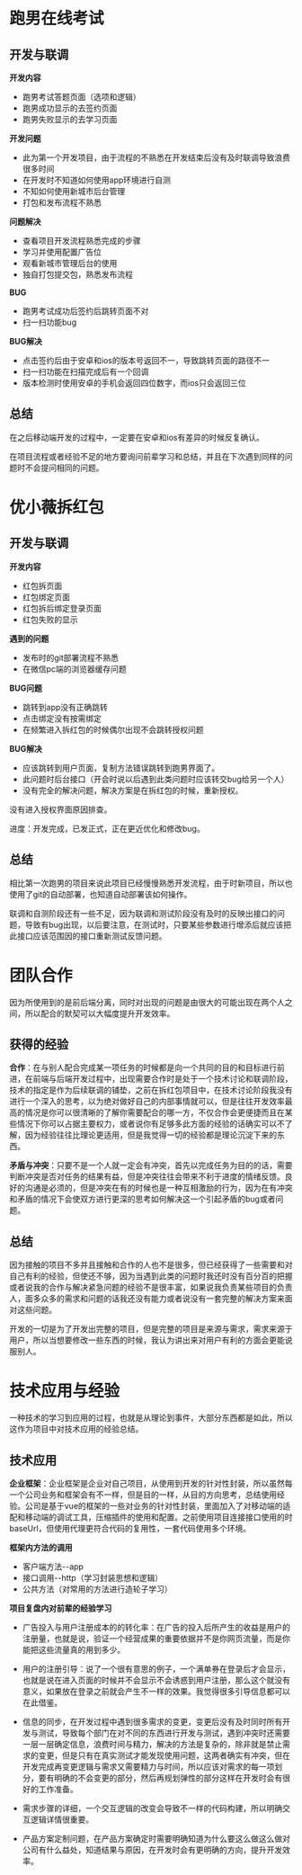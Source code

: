 # 跑男在线考试

## 开发与联调

**开发内容**

- 跑男考试答题页面（选项和逻辑）
- 跑男成功显示的去签约页面
- 跑男失败显示的去学习页面

**开发问题**

- 此为第一个开发项目，由于流程的不熟悉在开发结束后没有及时联调导致浪费很多时间
- 在开发时不知道如何使用app环境进行自测
- 不知如何使用新城市后台管理
- 打包和发布流程不熟悉

**问题解决**

- 查看项目开发流程熟悉完成的步骤
- 学习并使用配置广告位
- 观看新城市管理后台的使用
- 独自打包提交包，熟悉发布流程

**BUG**

- 跑男考试成功后签约后跳转页面不对
- 扫一扫功能bug

**BUG解决**

- 点击签约后由于安卓和ios的版本号返回不一，导致跳转页面的路径不一
- 扫一扫功能在扫描完成后有一个回调
- 版本检测时使用安卓的手机会返回四位数字，而ios只会返回三位

## 总结

在之后移动端开发的过程中，一定要在安卓和ios有差异的时候反复确认。

在项目流程或者经验不足的地方要询问前辈学习和总结，并且在下次遇到同样的问题时不会提问相同的问题。

# 优小薇拆红包

## 开发与联调

**开发内容**

- 红包拆页面
- 红包绑定页面
- 红包拆后绑定登录页面
- 红包失败的显示

**遇到的问题**

- 发布时的git部署流程不熟悉
- 在微信pc端的浏览器缓存问题

**BUG问题**

- 跳转到app没有正确跳转
- 点击绑定没有按需绑定
- 在频繁进入拆红包的时候偶尔出现不会跳转授权问题

**BUG解决**

- 应该跳转到用户页面，复制方法错误跳转到跑男界面了。
- 此问题时后台接口（开会时说以后遇到此类问题时应该转交bug给另一个人）
- 没有完全的解决问题，解决方案是在拆红包的时候，重新授权。

没有进入授权界面原因排查。

进度：开发完成，已发正式，正在更近优化和修改bug。

## 总结

相比第一次跑男的项目来说此项目已经慢慢熟悉开发流程，由于时新项目，所以也使用了git的自动部署，也知道自动部署该如何操作。

联调和自测阶段还有一些不足，因为联调和测试阶段没有及时的反映出接口的问题，导致有bug出现，以后要注意，在测试时，只要某些参数进行增添后就应该把此接口应该范围因的接口重新测试反馈问题。

# 团队合作

因为所使用到的是前后端分离，同时对出现的问题是由很大的可能出现在两个人之间，所以配合的默契可以大幅度提升开发效率。

## 获得的经验

**合作**：在与别人配合完成某一项任务的时候都是向一个共同的目的和目标进行前进，在前端与后端开发过程中，出现需要合作时是处于一个技术讨论和联调阶段，技术的指定是作为后续联调的铺垫，之前在拆红包项目中，在技术讨论阶段我没有进行一个深入的思考，以为绝对做好自己的内部事情就可以，但是往往开发效率最高的情况是你可以很清晰的了解你需要配合的哪一方，不仅合作会更便捷而且在某些情况下你可以占据主要权力，或者说你有足够多此方面的经验的话确实可以不了解，因为经验往往比理论更适用，但是我觉得一切的经验都是理论沉淀下来的东西。

**矛盾与冲突**：只要不是一个人就一定会有冲突，首先以完成任务为目的的话，需要判断冲突是否对任务的结果有益，但是冲突往往会带来不利于进度的情绪反馈。良好的沟通是必须的，但是冲突在有的时候也是一种互相激励的行为，因为在有冲突和矛盾的情况下会使双方进行更深的思考如何解决这一个引起矛盾的bug或者问题。

## 总结

因为接触的项目不多并且接触和合作的人也不是很多，但已经获得了一些需要和对自己有利的经验，但使还不够，因为当遇到此类的问题时我还时没有百分百的把握或者说我的合作与解决紧急问题的经验不是很丰富，如果说我负责某些项目的负责人，面多众多的需求和问题的话我还没有能力或者说没有一套完整的解决方案来面对这些问题。

开发的一切是为了开发出完整的项目，但是完整的项目是来源与需求，需求来源于用户，所以当想要修改一些东西的时候，我认为讲出来对用户有利的方面会更能说服别人。

# 技术应用与经验

一种技术的学习到应用的过程，也就是从理论到事件，大部分东西都是如此，所以这作为项目中对技术应用的经验总结。

## 技术应用

**企业框架**：企业框架是企业对自己项目，从使用到开发的针对性封装，所以虽然每一个公司业务和框架会有不一样，但是目的一样，从目的方向思考，总结使用经验。公司是基于vue的框架的一些对业务的针对性封装，里面加入了对移动端的适配和移动端的调试工具，压缩插件的使用和配置。之前使用项目连接接口使用的时baseUrl，但使用代理更符合代码的复用性，一套代码使用多个环境。

**框架内方法的调用**

- 客户端方法--app
- 接口调用--http（学习封装思想和逻辑）
- 公共方法（对常用的方法进行造轮子学习）

**项目复盘内对前辈的经验学习**

- 广告投入与用户注册成本的的转化率：在广告的投入后所产生的收益是用户的注册量，也就是说，验证一个经营成果的重要依据并不是你网页流量，而是你能把这些流量真的用到多少。

- 用户的注册引导：说了一个很有意思的例子，一个满单券在登录后才会显示，也就是说在进入页面的时候并不会显示不会诱惑到用户注册，那么这个就没有意义，如果放在登录之前就会产生不一样的效果。我觉得很多引导信息都可以在此借鉴。

- 信息的同步，在开发过程中遇到很多需求的变更，变更后没有及时同时所有开发与测试，导致每个部门在对不同的东西进行开发与测试，遇到冲突时还需要一层一层确定信息，浪费时间与精力，解决的方法是复杂的，除非就是禁止需求的变更，但是只有在真实测试才能发现使用问题，这两者确实有冲突，但在开发完成再变更逻辑与需求又需要精力与时间，所以应该对需求的每一项划分，要有明确的不会变更的部分，然后再规划弹性的部分这样在开发时会有很好的工作准备。

- 需求步骤的详细，一个交互逻辑的改变会导致不一样的代码构建，所以明确交互逻辑详情很重要。

- 产品方案定制问题，在产品方案确定时需要明确知道为什么要这么做这么做对公司有什么益处，知道结果与原因，在开发时会有更明确的方向，提升开发效率。



